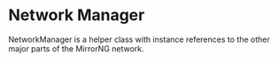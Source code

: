 # Network Manager

NetworkManager is a helper class with instance references to the other major parts of the MirrorNG network.
